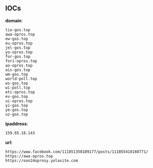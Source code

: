
## IOCs

__domain__:

```text
tio-gos.top
awa-opros.top
ew-gos.top
eu-opros.top
jel-gos.top
yo-opros.top
for-gos.top
fori-opros.top
ao-opros.top
ais-gos.top
wm-gos.top
world-poll.top
ws-gos.top
wi-poll.top
eti-opros.top
ev-gos.top
ui-opros.top
yi-gos.top
ye-gos.top
uz-gos.top
```
__ipaddress__:

```text
159.65.18.143
```
__url__:

```text
https://www.facebook.com/111851358189177/posts/111855418188771/
https://awa-opros.top
https://oon24oprosy.yolasite.com
```